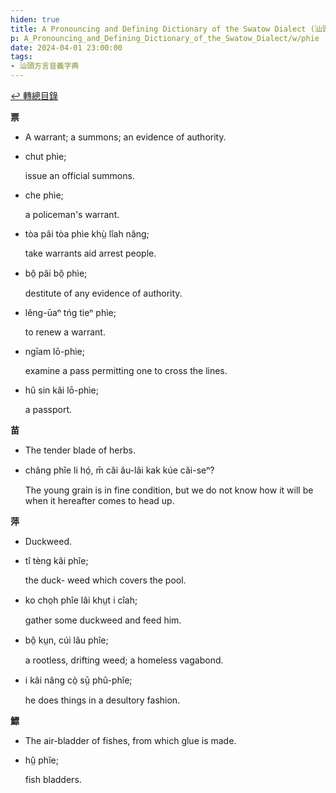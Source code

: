 ```yaml
---
hiden: true
title: A Pronouncing and Defining Dictionary of the Swatow Dialect (汕頭方言音義字典) / phie
p: A_Pronouncing_and_Defining_Dictionary_of_the_Swatow_Dialect/w/phie
date: 2024-04-01 23:00:00
tags: 
- 汕頭方言音義字典
---
```


[↩️ 轉總目錄](/A_Pronouncing_and_Defining_Dictionary_of_the_Swatow_Dialect)


**票**
- A warrant; a summons; an evidence of authority.

- chut phìe;

  issue an official summons.

- che phìe;

  a policeman's warrant.

- tòa pâi tòa phìe khṳ̀ lîah nâng;

  take warrants aid arrest people.

- bô̤ pâi bô̤ phìe;

  destitute of any evidence of authority.

- lêng-ūaⁿ tńg tieⁿ phìe;

  to renew a warrant.

- ngīam lō-phìe;

  examine a pass permitting one to cross the lines.

- hŭ sin kâi lō-phìe;

  a passport.

**苗**
- The tender blade of herbs.

- châng phîe li hó̤, m̄ căi ău-lâi kak kúe căi-seⁿ?

  The young grain is in fine condition, but we do not know how it will be when it hereafter comes to head up.

**萍**
- Duckweed.

- tî tèng kâi phîe;

  the duck- weed which covers the pool.

- ko cho̤h phîe lâi khṳt i cîah;

  gather some duckweed and feed him.

- bô̤ kṳn, cúi lâu phîe;

  a rootless, drifting weed; a homeless vagabond.

- i kâi nâng cò̤ sṳ̄ phû-phîe;

  he does things in a desultory fashion.

**鰾**
- The air-bladder of fishes, from which glue is made.

- hṳ̂ phĭe;

  fish bladders.